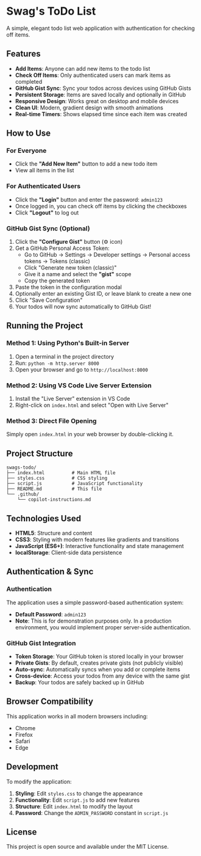 # Swag's ToDo List

A simple, elegant todo list web application with authentication for checking off items.

## Features

- **Add Items**: Anyone can add new items to the todo list
- **Check Off Items**: Only authenticated users can mark items as completed
- **GitHub Gist Sync**: Sync your todos across devices using GitHub Gists
- **Persistent Storage**: Items are saved locally and optionally in GitHub
- **Responsive Design**: Works great on desktop and mobile devices
- **Clean UI**: Modern, gradient design with smooth animations
- **Real-time Timers**: Shows elapsed time since each item was created

## How to Use

### For Everyone
- Click the **"Add New Item"** button to add a new todo item
- View all items in the list

### For Authenticated Users
- Click the **"Login"** button and enter the password: `admin123`
- Once logged in, you can check off items by clicking the checkboxes
- Click **"Logout"** to log out

### GitHub Gist Sync (Optional)
1. Click the **"Configure Gist"** button (⚙️ icon)
2. Get a GitHub Personal Access Token:
   - Go to GitHub → Settings → Developer settings → Personal access tokens → Tokens (classic)
   - Click "Generate new token (classic)"
   - Give it a name and select the **"gist"** scope
   - Copy the generated token
3. Paste the token in the configuration modal
4. Optionally enter an existing Gist ID, or leave blank to create a new one
5. Click "Save Configuration"
6. Your todos will now sync automatically to GitHub Gist!

## Running the Project

### Method 1: Using Python's Built-in Server
1. Open a terminal in the project directory
2. Run: `python -m http.server 8000`
3. Open your browser and go to `http://localhost:8000`

### Method 2: Using VS Code Live Server Extension
1. Install the "Live Server" extension in VS Code
2. Right-click on `index.html` and select "Open with Live Server"

### Method 3: Direct File Opening
Simply open `index.html` in your web browser by double-clicking it.

## Project Structure

```
swags-todo/
├── index.html          # Main HTML file
├── styles.css          # CSS styling
├── script.js           # JavaScript functionality
├── README.md           # This file
└── .github/
    └── copilot-instructions.md
```

## Technologies Used

- **HTML5**: Structure and content
- **CSS3**: Styling with modern features like gradients and transitions
- **JavaScript (ES6+)**: Interactive functionality and state management
- **localStorage**: Client-side data persistence

## Authentication & Sync

### Authentication
The application uses a simple password-based authentication system:
- **Default Password**: `admin123`
- **Note**: This is for demonstration purposes only. In a production environment, you would implement proper server-side authentication.

### GitHub Gist Integration
- **Token Storage**: Your GitHub token is stored locally in your browser
- **Private Gists**: By default, creates private gists (not publicly visible)
- **Auto-sync**: Automatically syncs when you add or complete items
- **Cross-device**: Access your todos from any device with the same gist
- **Backup**: Your todos are safely backed up in GitHub

## Browser Compatibility

This application works in all modern browsers including:
- Chrome
- Firefox
- Safari
- Edge

## Development

To modify the application:

1. **Styling**: Edit `styles.css` to change the appearance
2. **Functionality**: Edit `script.js` to add new features
3. **Structure**: Edit `index.html` to modify the layout
4. **Password**: Change the `ADMIN_PASSWORD` constant in `script.js`

## License

This project is open source and available under the MIT License.
